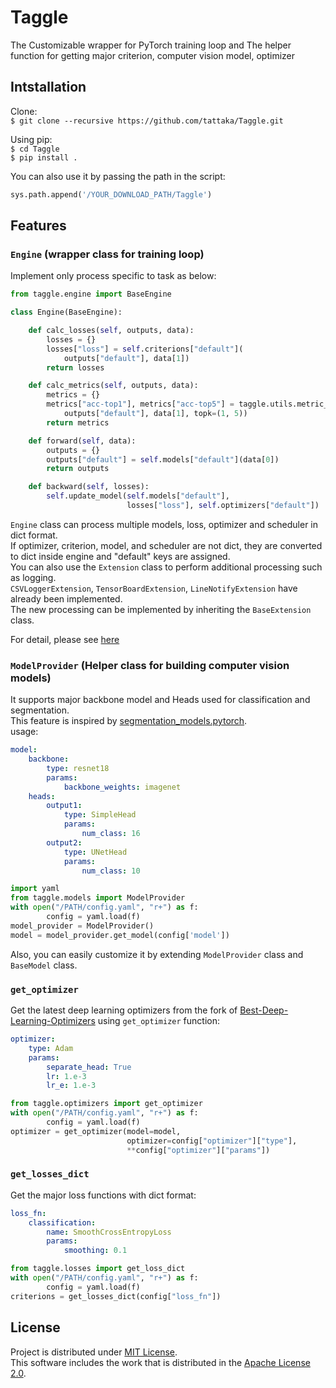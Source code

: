 Taggle
=====

The Customizable wrapper for PyTorch training loop and The helper function for getting major criterion, computer vision model, optimizer

## Intstallation
Clone:  
`$ git clone --recursive https://github.com/tattaka/Taggle.git`

Using pip:  
`$ cd Taggle`  
`$ pip install .`

You can also use it by passing the path in the script:
```python
sys.path.append('/YOUR_DOWNLOAD_PATH/Taggle')
```

## Features

### `Engine` (wrapper class for training loop)
Implement only process specific to task as below:

```python
from taggle.engine import BaseEngine

class Engine(BaseEngine):

    def calc_losses(self, outputs, data):
        losses = {}
        losses["loss"] = self.criterions["default"](
            outputs["default"], data[1])
        return losses

    def calc_metrics(self, outputs, data):
        metrics = {}
        metrics["acc-top1"], metrics["acc-top5"] = taggle.utils.metric_functions.accuracy(
            outputs["default"], data[1], topk=(1, 5))
        return metrics

    def forward(self, data):
        outputs = {}
        outputs["default"] = self.models["default"](data[0])
        return outputs

    def backward(self, losses):
        self.update_model(self.models["default"],
                          losses["loss"], self.optimizers["default"])
```
`Engine` class can process multiple models, loss, optimizer and scheduler in dict format.  
If optimizer, criterion, model, and scheduler are not dict, they are converted to dict inside engine and "default" keys are assigned.  
You can also use the `Extension` class to perform additional processing such as logging.  
`CSVLoggerExtension`, `TensorBoardExtension`, `LineNotifyExtension` have already been implemented.  
The new processing can be implemented by inheriting the `BaseExtension` class.  

For detail, please see [here](https://github.com/tattaka/Taggle/blob/master/example/train_mnist_example.py)


### `ModelProvider` (Helper class for building computer vision models)
It supports major backbone model and Heads used for classification and segmentation.   
This feature is inspired by [segmentation_models.pytorch](https://github.com/qubvel/segmentation_models.pytorch).  
usage:
```yaml example.yaml
model:
    backbone: 
        type: resnet18
        params:
            backbone_weights: imagenet
    heads:
        output1: 
            type: SimpleHead
            params:
                num_class: 16
        output2: 
            type: UNetHead
            params:
                num_class: 10
```
```python
import yaml
from taggle.models import ModelProvider
with open("/PATH/config.yaml", "r+") as f:
        config = yaml.load(f)
model_provider = ModelProvider()
model = model_provider.get_model(config['model'])
```
Also, you can easily customize it by extending `ModelProvider` class and `BaseModel` class.

### `get_optimizer` 
Get the latest deep learning optimizers from the fork of [Best-Deep-Learning-Optimizers](https://github.com/lessw2020/Best-Deep-Learning-Optimizers) using `get_optimizer` function:
``` yaml
optimizer: 
    type: Adam
    params:
        separate_head: True
        lr: 1.e-3
        lr_e: 1.e-3
```

```python
from taggle.optimizers import get_optimizer
with open("/PATH/config.yaml", "r+") as f:
        config = yaml.load(f)
optimizer = get_optimizer(model=model, 
                          optimizer=config["optimizer"]["type"], 
                          **config["optimizer"]["params"])
```

### `get_losses_dict`
Get the major loss functions with dict format:
```yaml
loss_fn:
    classification:
        name: SmoothCrossEntropyLoss
        params: 
            smoothing: 0.1
```

``` python
from taggle.losses import get_loss_dict
with open("/PATH/config.yaml", "r+") as f:
        config = yaml.load(f)
criterions = get_losses_dict(config["loss_fn"])
```

## License
Project is distributed under [MIT License](https://github.com/tattaka/Taggle/blob/master/LICENSE).  
This software includes the work that is distributed in the [Apache License 2.0](http://www.apache.org/licenses/LICENSE-2.0).